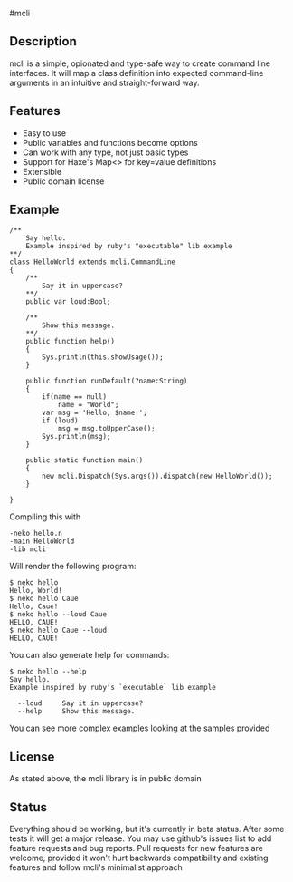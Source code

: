 #mcli

## Description
mcli is a simple, opionated and type-safe way to create command line interfaces.
It will map a class definition into expected command-line arguments in an intuitive and straight-forward way.

## Features
* Easy to use
* Public variables and functions become options
* Can work with any type, not just basic types
* Support for Haxe's Map<> for key=value definitions
* Extensible
* Public domain license

## Example

```
/**
	Say hello.
	Example inspired by ruby's "executable" lib example
**/
class HelloWorld extends mcli.CommandLine
{
	/**
		Say it in uppercase?
	**/
	public var loud:Bool;

	/**
		Show this message.
	**/
	public function help()
	{
		Sys.println(this.showUsage());
	}

	public function runDefault(?name:String)
	{
		if(name == null)
			name = "World";
		var msg = 'Hello, $name!';
		if (loud)
			msg = msg.toUpperCase();
		Sys.println(msg);
	}

	public static function main()
	{
		new mcli.Dispatch(Sys.args()).dispatch(new HelloWorld());
	}

}
```

Compiling this with
```
-neko hello.n
-main HelloWorld
-lib mcli
```

Will render the following program:
```
$ neko hello
Hello, World!
$ neko hello Caue
Hello, Caue!
$ neko hello --loud Caue
HELLO, CAUE!
$ neko hello Caue --loud
HELLO, CAUE!
```

You can also generate help for commands:
```
$ neko hello --help
Say hello. 
Example inspired by ruby's `executable` lib example

  --loud     Say it in uppercase?
  --help     Show this message.
```

You can see more complex examples looking at the samples provided

## License
As stated above, the mcli library is in public domain

## Status
Everything should be working, but it's currently in beta status.
After some tests it will get a major release. You may use github's issues list to add feature requests and bug reports.
Pull requests for new features are welcome, provided it won't hurt backwards compatibility and existing features and follow mcli's minimalist approach
